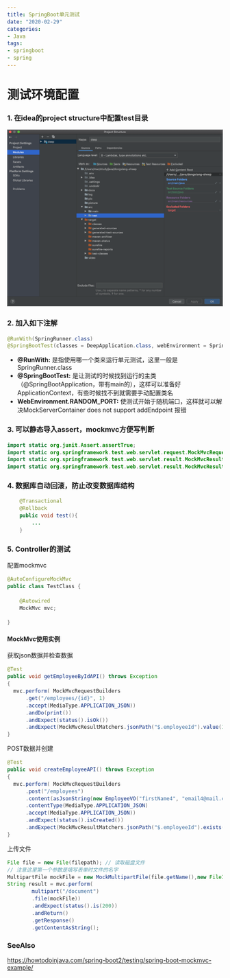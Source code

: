 ```yaml
---
title: SpringBoot单元测试
date: "2020-02-29"
categories: 
- Java
tags:
- springboot
- spring
---
```


# 测试环境配置



### 1. 在idea的project structure中配置test目录

![test](/test.png)


### 2. 加入如下注解

```java
@RunWith(SpringRunner.class)
@SpringBootTest(classes = DeepApplication.class, webEnvironment = SpringBootTest.WebEnvironment.RANDOM_PORT)
```

   + **@RunWith:** 是指使用哪一个类来运行单元测试，这里一般是SpringRunner.class
   + **@SpringBootTest:** 是让测试的时候找到运行的主类（@SpringBootApplication，带有main的），这样可以准备好ApplicationContext，有些时候找不到就需要手动配置类名
   + **WebEnvironment.RANDOM_PORT:** 使测试开始于随机端口，这样就可以解决MockServerContainer does not support addEndpoint 报错

### 3. 可以静态导入assert，mockmvc方便写判断

```java
import static org.junit.Assert.assertTrue;
import static org.springframework.test.web.servlet.request.MockMvcRequestBuilders.*;
import static org.springframework.test.web.servlet.result.MockMvcResultHandlers.print;
import static org.springframework.test.web.servlet.result.MockMvcResultMatchers.status;
```

### 4. 数据库自动回滚，防止改变数据库结构

```java
    @Transactional
    @Rollback
    public void test(){
        ...
    }
```

### 5. Controller的测试

配置mockmvc

```java
@AutoConfigureMockMvc
public class TestClass {

    @Autowired
    MockMvc mvc;

}
```

#### MockMvc使用实例

获取json数据并检查数据

```java
@Test
public void getEmployeeByIdAPI() throws Exception 
{
  mvc.perform( MockMvcRequestBuilders
      .get("/employees/{id}", 1)                                           // get router
      .accept(MediaType.APPLICATION_JSON))                                 // set response type
      .andDo(print())                                                      // print result
      .andExpect(status().isOk())                                          // expect http 200
      .andExpect(MockMvcResultMatchers.jsonPath("$.employeeId").value(1)); // expect data in json
}
```

POST数据并创建

```java
@Test
public void createEmployeeAPI() throws Exception 
{
  mvc.perform( MockMvcRequestBuilders
      .post("/employees")                                                     // post router
      .content(asJsonString(new EmployeeVO("firstName4", "email4@mail.com"))) // post json data
      .contentType(MediaType.APPLICATION_JSON)                                // set ContentType
      .accept(MediaType.APPLICATION_JSON))                                    // set return type
      .andExpect(status().isCreated())
      .andExpect(MockMvcResultMatchers.jsonPath("$.employeeId").exists());    // expect data in json
}
```

上传文件

```java
File file = new File(filepath); // 读取磁盘文件
// 注意这里第一个参数是填写表单时文件的名字
MultipartFile mockFile = new MockMultipartFile(file.getName(),new FileInputStream(file));  // 创建mockmultipartfile
String result = mvc.perform(
        multipart("/document")
        .file(mockFile))
        .andExpect(status().is(200))
        .andReturn()
        .getResponse()
        .getContentAsString();
```

### SeeAlso
https://howtodoinjava.com/spring-boot2/testing/spring-boot-mockmvc-example/

